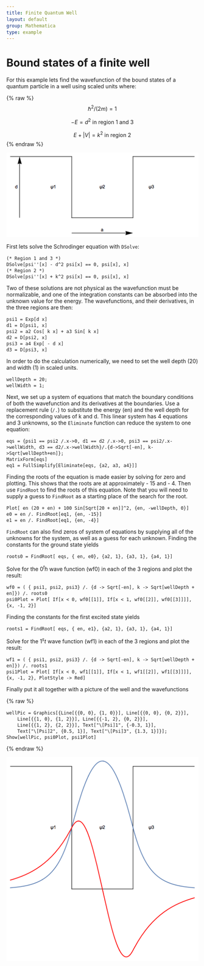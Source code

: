 ```yaml
---
title: Finite Quantum Well
layout: default
group: Mathematica
type: example
---
```


# Bound states of a finite well

For this example lets find the wavefunction of the bound states of a quantum particle in a well using scaled units where:

{% raw %}
$$ \hbar^2/(2m)=1 $$

$$ -E=d^2 \text{ in region 1 and 3} $$

$$ E+ |V| =k^2 \text{ in region 2} $$
{% endraw %}

![Quantum Well](/mathematica/media/quantum_well.png "Quantum Finite Well")

First lets solve the Schrodinger equation with `DSolve`:

```
(* Region 1 and 3 *)
DSolve[psi''[x] - d^2 psi[x] == 0, psi[x], x]
(* Region 2 *)
DSolve[psi''[x] + k^2 psi[x] == 0, psi[x], x]
```

Two of these solutions are not physical as the wavefunction must be normalizable, and one of the integration constants can be absorbed into the unknown value for the energy. The wavefunctions, and their derivatives, in the three regions are then:

```
psi1 = Exp[d x]
d1 = D[psi1, x]
psi2 = a2 Cos[ k x] + a3 Sin[ k x]
d2 = D[psi2, x]
psi3 = a4 Exp[ - d x]
d3 = D[psi3, x]
```

In order to do the calculation numerically, we need to set the well depth (20) and width (1) in scaled units.

```
wellDepth = 20;
wellWidth = 1;
```

Next, we set up a system of equations that match the boundary conditions of both the wavefunction and its derivatives at the boundaries. Use a replacement rule (`/.`) to substitute the energy (en) and the well depth for the corresponding values of k and d. This linear system has 4 equations and 3 unknowns, so the `Eliminate` function can reduce the system to one equation:

```
eqs = {psi1 == psi2 /.x->0, d1 == d2 /.x->0, psi3 == psi2/.x->wellWidth, d3 == d2/.x->wellWidth}/.{d->Sqrt[-en], k->Sqrt[wellDepth+en]};
MatrixForm[eqs]
eq1 = FullSimplify[Eliminate[eqs, {a2, a3, a4}]]
```

Finding the roots of the equation is made easier by solving for zero and plotting. This shows that the roots are at approximately - 15 and - 4. Then use `FindRoot` to find the roots of this equation. Note that you will need to supply a guess to `FindRoot` as a starting place of the search for the root.

```
Plot[ en (20 + en) + 100 Sin[Sqrt[20 + en]]^2, {en, -wellDepth, 0}]
e0 = en /. FindRoot[eq1, {en, -15}]
e1 = en /. FindRoot[eq1, {en, -4}]
```

`FindRoot` can also find zeros of system of equations by supplying all of the unknowns for the system, as well as a guess for each unknown. Finding the constants for the ground state yields

```
roots0 = FindRoot[ eqs, { en, e0}, {a2, 1}, {a3, 1}, {a4, 1}]
```

Solve for the $0^th$ wave function (wf0) in each of the 3 regions and plot the result:

```
wf0 = ( { psi1, psi2, psi3} /. {d -> Sqrt[-en], k -> Sqrt[wellDepth + en]}) /. roots0
psi0Plot = Plot[ If[x < 0, wf0[[1]], If[x < 1, wf0[[2]], wf0[[3]]]], {x, -1, 2}]
```

Finding the constants for the first excited state yields

```
roots1 = FindRoot[ eqs, { en, e1}, {a2, 1}, {a3, 1}, {a4, 1}]
```

Solve for the $1^st$ wave function (wf1) in each of the 3 regions and plot the result:

```
wf1 = ( { psi1, psi2, psi3} /. {d -> Sqrt[-en], k -> Sqrt[wellDepth + en]}) /. roots1
psi1Plot = Plot[ If[x < 0, wf1[[1]], If[x < 1, wf1[[2]], wf1[[3]]]], {x, -1, 2}, PlotStyle -> Red]
```

Finally put it all together with a picture of the well and the wavefunctions

{% raw %} 
```
wellPic = Graphics[{Line[{{0, 0}, {1, 0}}], Line[{{0, 0}, {0, 2}}], 
    Line[{{1, 0}, {1, 2}}], Line[{{-1, 2}, {0, 2}}], 
    Line[{{1, 2}, {2, 2}}], Text["\[Psi]1", {-0.3, 1}], 
    Text["\[Psi]2", {0.5, 1}], Text["\[Psi]3", {1.3, 1}]}];
Show[wellPic, psi0Plot, psi1Plot]
```
{% endraw %}

![Quantum Well Final](/mathematica/media/quantum_well_final.png "Quantum Finite Well with Solutions")
